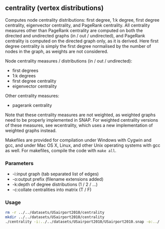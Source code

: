 centrality (vertex distributions)
---------------------------------

Computes node centrality distributions: first degree, 1:k degree, first degree
centrality, eigenvector centrality, and PageRank centrality. All centrality
measures other than PageRank centrality are computed on both the directed and
undirected graphs (in / out / undirected), and PageRank centrality is computed
on the directed graph only, as it is derived. Here first degree centrality
is simply the first degree normalised by the number of nodes in the graph, as
weights are not considered.

Node centrality measures / distributions (in / out / undirected):

  - first degrees
  - 1:k degrees
  - first degree centrality
  - eigenvector centrality

Other centrality measures:

  - pagerank centrality

Note that these centrality measures are not weighted, as weighted graphs need
to be properly implemented in SNAP. For weighted centrality versions of these
measures, see wcentrality, which uses a new implementation of weighted graphs
instead.

Makefiles are provided for compilation under Windows with Cygwin and gcc,
and under Mac OS X, Linux, and other Unix operating systems with gcc as
well. For makefiles, compile the code with `make all`.

### Parameters ###

  - -i:input graph (tab separated list of edges)
  - -o:output prefix (filename extensions added)
  - -k:depth of degree distributions (1 / 2 / ...)
  - -c:collate centralities into matrix (T / F)

### Usage ###

```bash
rm -r ../../datasets/USairport2010/centrality
mkdir ../../datasets/USairport2010/centrality
./centrality -i:../../datasets/USairport2010/USairport2010.snap -o:../../datasets/USairport2010/centrality/USairport2010 -c:F
```